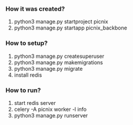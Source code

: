 ### How it was created?

1. python3 manage.py startproject picnix
2. python3 manage.py startapp picnix_backbone

### How to setup?

1. python3 manage.py createsuperuser
2. python3 manage.py makemigrations
3. python3 manage.py migrate
4. install redis

### How to run?

1. start redis server
2. celery -A picnix worker -l info
3. python3 manage.py runserver

